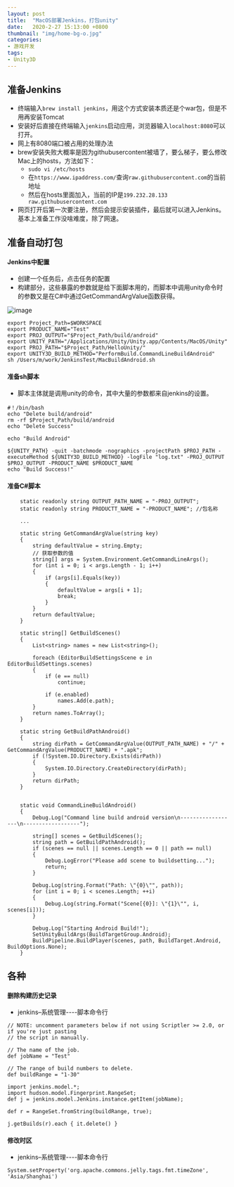```yaml
---
layout: post
title:  "MacOS部署Jenkins，打包unity"
date:   2020-2-27 15:13:00 +0800
thumbnail: "img/home-bg-o.jpg"
categories: 
- 游戏开发
tags: 
- Unity3D
---
```


## 准备Jenkins
- 终端输入`brew install jenkins`，用这个方式安装本质还是个war包，但是不用再安装Tomcat
- 安装好后直接在终端输入`jenkins`启动应用，浏览器输入`localhost:8080`可以打开。
- 网上有8080端口被占用的处理办法
- brew安装失败大概率是因为githubusercontent被墙了，要么梯子，要么修改Mac上的hosts，方法如下：
    - `sudo vi /etc/hosts`
    - 在`https://www.ipaddress.com/`查询`raw.githubusercontent.com`的当前地址
    - 然后在hosts里面加入，当前的IP是`199.232.28.133  raw.githubusercontent.com`
- 网页打开后第一次要注册，然后会提示安装插件，最后就可以进入Jenkins。基本上准备工作没啥难度，除了网速。

<!--more-->

## 准备自动打包

#### Jenkins中配置

- 创建一个任务后，点击任务的配置
- 构建部分，这些暴露的参数就是给下面脚本用的，而脚本中调用unity命令时的参数又是在C#中通过GetCommandArgValue函数获得。

![image](https://note.youdao.com/yws/res/30807/D8B6A45F998D4332A6EDA84CE66F86B4)

```
export Project_Path=$WORKSPACE
export PRODUCT_NAME="Test"
export PROJ_OUTPUT="$Project_Path/build/android"
export UNITY_PATH="/Applications/Unity/Unity.app/Contents/MacOS/Unity"
export PROJ_PATH="$Project_Path/HelloUnity/"
export UNITY3D_BUILD_METHOD="PerformBuild.CommandLineBuildAndroid"
sh /Users/m/work/JenkinsTest/MacBuildAndroid.sh
```

#### 准备sh脚本

- 脚本主体就是调用unity的命令，其中大量的参数都来自jenkins的设置。

```
#！/bin/bash
echo "Delete build/android"
rm -rf $Project_Path/build/android
echo "Delete Success"

echo "Build Android"

${UNITY_PATH} -quit -batchmode -nographics -projectPath $PROJ_PATH -executeMethod ${UNITY3D_BUILD_METHOD} -logFile "log.txt" -PROJ_OUTPUT $PROJ_OUTPUT -PRODUCT_NAME $PRODUCT_NAME
echo "Build Success!"
```

#### 准备C#脚本

```
    static readonly string OUTPUT_PATH_NAME = "-PROJ_OUTPUT";
    static readonly string PRODUCTT_NAME = "-PRODUCT_NAME"; //包名称
    
    ...
    
    static string GetCommandArgValue(string key)
    {
        string defaultValue = string.Empty;
        // 获取参数的值
        string[] args = System.Environment.GetCommandLineArgs();
        for (int i = 0; i < args.Length - 1; i++)
        {
            if (args[i].Equals(key))
            {
                defaultValue = args[i + 1];
                break;
            }
        }
        return defaultValue;
    }
    
    static string[] GetBuildScenes()
    {
        List<string> names = new List<string>();

        foreach (EditorBuildSettingsScene e in EditorBuildSettings.scenes)
        {
            if (e == null)
                continue;

            if (e.enabled)
                names.Add(e.path);
        }
        return names.ToArray();
    }
    
    static string GetBuildPathAndroid()
    {
        string dirPath = GetCommandArgValue(OUTPUT_PATH_NAME) + "/" + GetCommandArgValue(PRODUCTT_NAME) + ".apk";
        if (!System.IO.Directory.Exists(dirPath))
        {
            System.IO.Directory.CreateDirectory(dirPath);
        }
        return dirPath;
    }

   
    static void CommandLineBuildAndroid()
    {
        Debug.Log("Command line build android version\n------------------\n------------------");

        string[] scenes = GetBuildScenes();
        string path = GetBuildPathAndroid();
        if (scenes == null || scenes.Length == 0 || path == null)
        {
            Debug.LogError("Please add scene to buildsetting...");
            return;
        }

        Debug.Log(string.Format("Path: \"{0}\"", path));
        for (int i = 0; i < scenes.Length; ++i)
        {
            Debug.Log(string.Format("Scene[{0}]: \"{1}\"", i, scenes[i]));
        }

        Debug.Log("Starting Android Build!");
        SetUnityBuildArgs(BuildTargetGroup.Android);
        BuildPipeline.BuildPlayer(scenes, path, BuildTarget.Android, BuildOptions.None);
    }
```



## 各种

#### 删除构建历史记录

- jenkins–系统管理----脚本命令行

```
// NOTE: uncomment parameters below if not using Scriptler >= 2.0, or if you're just pasting
// the script in manually.

// The name of the job.
def jobName = "Test"

// The range of build numbers to delete.
def buildRange = "1-30"

import jenkins.model.*;
import hudson.model.Fingerprint.RangeSet;
def j = jenkins.model.Jenkins.instance.getItem(jobName);

def r = RangeSet.fromString(buildRange, true);

j.getBuilds(r).each { it.delete() }
```

#### 修改时区

- jenkins–系统管理----脚本命令行

```
System.setProperty('org.apache.commons.jelly.tags.fmt.timeZone', 'Asia/Shanghai')
```
